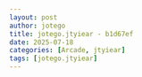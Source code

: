 ```yaml
---
layout: post
author: jotego
title: jotego.jtyiear - b1d67ef
date: 2025-07-18
categories: [Arcade, jtyiear]
tags: [jotego.jtyiear]
---
```


